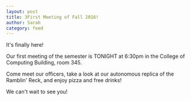 ```yaml
---
layout: post
title: 3First Meeting of Fall 2016!
author: Sarah
category: feed
---
```


It's finally here!

Our first meeting of the semester is TONIGHT at 6:30pm in the College of Computing Building, room 345.

Come meet our officers, take a look at our autonomous replica of the Ramblin' Reck, and enjoy pizza and free drinks!

We can't wait to see you!